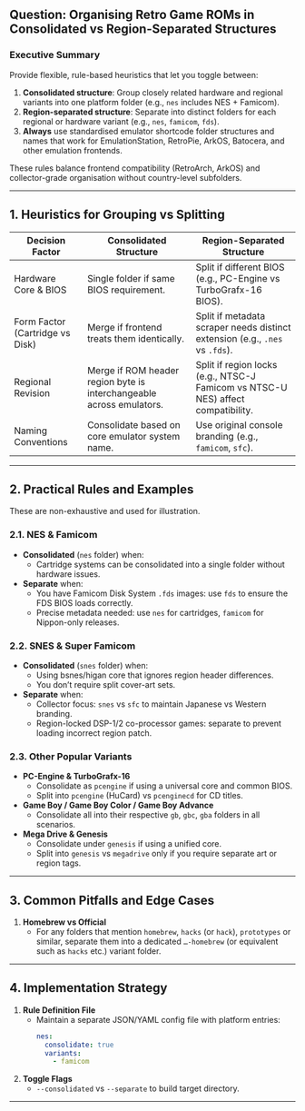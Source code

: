 ## Question: Organising Retro Game ROMs in Consolidated vs Region-Separated Structures

### Executive Summary
Provide flexible, rule-based heuristics that let you toggle between:
1. **Consolidated structure**: Group closely related hardware and regional variants into one platform folder (e.g., `nes` includes NES + Famicom).
2. **Region-separated structure**: Separate into distinct folders for each regional or hardware variant (e.g., `nes`, `famicom`, `fds`).
3. **Always** use standardised emulator shortcode folder structures and names that work for EmulationStation, RetroPie, ArkOS, Batocera, and other emulation frontends.

These rules balance frontend compatibility (RetroArch, ArkOS) and collector-grade organisation without country-level subfolders.

***

## 1. Heuristics for Grouping vs Splitting

| Decision Factor               | Consolidated Structure                          | Region-Separated Structure                                        |
|-------------------------------|-------------------------------------------------|--------------------------------------------------------------------|
| Hardware Core & BIOS          | Single folder if same BIOS requirement.         | Split if different BIOS (e.g., PC-Engine vs TurboGrafx-16 BIOS).  |
| Form Factor (Cartridge vs Disk) | Merge if frontend treats them identically.     | Split if metadata scraper needs distinct extension (e.g., `.nes` vs `.fds`). |
| Regional Revision              | Merge if ROM header region byte is interchangeable across emulators. | Split if region locks (e.g., NTSC-J Famicom vs NTSC-U NES) affect compatibility. |
| Naming Conventions             | Consolidate based on core emulator system name. | Use original console branding (e.g., `famicom`, `sfc`). |

***

## 2. Practical Rules and Examples

These are non-exhaustive and used for illustration.

### 2.1. NES & Famicom
- **Consolidated** (`nes` folder) when:
  - Cartridge systems can be consolidated into a single folder without hardware issues.
- **Separate** when:
  - You have Famicom Disk System `.fds` images: use `fds` to ensure the FDS BIOS loads correctly.
  - Precise metadata needed: use `nes` for cartridges, `famicom` for Nippon-only releases.

### 2.2. SNES & Super Famicom
- **Consolidated** (`snes` folder) when:
  - Using bsnes/higan core that ignores region header differences.
  - You don’t require split cover-art sets.
- **Separate** when:
  - Collector focus: `snes` vs `sfc` to maintain Japanese vs Western branding.
  - Region-locked DSP-1/2 co-processor games: separate to prevent loading incorrect region patch.

### 2.3. Other Popular Variants
- **PC-Engine & TurboGrafx-16**
  - Consolidate as `pcengine` if using a universal core and common BIOS.
  - Split into `pcengine` (HuCard) vs `pcenginecd` for CD titles.
- **Game Boy / Game Boy Color / Game Boy Advance**
  - Consolidate all into their respective `gb`, `gbc`, `gba` folders in all scenarios.
- **Mega Drive & Genesis**
  - Consolidate under `genesis` if using a unified core.
  - Split into `genesis` vs `megadrive` only if you require separate art or region tags.

***

## 3. Common Pitfalls and Edge Cases

1. **Homebrew vs Official**
   - For any folders that mention `homebrew`, `hacks` (or `hack`), `prototypes` or similar, separate them into a dedicated `…-homebrew` (or equivalent such as `hacks` etc.) variant folder.

***

## 4. Implementation Strategy

1. **Rule Definition File**
   - Maintain a separate JSON/YAML config file with platform entries:
     ```yaml
     nes:
       consolidate: true
       variants:
         - famicom
     ```
2. **Toggle Flags**
   - `--consolidated` vs `--separate` to build target directory.

***